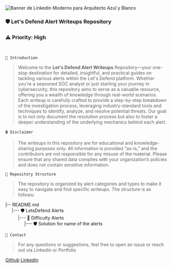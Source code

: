 
![Banner de Linkedin Moderno para Arquitecto Azul y Blanco](https://github.com/user-attachments/assets/fe9e6b30-ca0d-43fa-8f56-c90c096fd159)

<div>
  <div>
    <h3 align="left">🛡️ Let's Defend Alert Writeups Repository</h1>
    <h3 align="left" size="50">⚠️ Priority: High</h2>
  </div>
</div><br>

```📜 Introduction```
><p>Welcome to the <strong>Let's Defend Alert Writeups</strong> Repository—your one-stop destination for detailed, insightful, and practical guides on tackling various alerts within the Let's Defend platform. Whether you're a seasoned SOC analyst or just starting your journey in cybersecurity, this repository aims to serve as a valuable resource, offering you a wealth of knowledge through real-world scenarios. Each writeup is carefully crafted to provide a step-by-step breakdown of the investigation process, leveraging industry-standard tools and techniques to identify, analyze, and resolve potential threats. Our goal is to not only document the resolution process but also to foster a deeper understanding of the underlying mechanics behind each alert.</p>

```🔒 Disclaimer```
><p>The writeups in this repository are for educational and knowledge-sharing purposes only. All information is provided "as-is," and the contributors are not responsible for any misuse of the material. Please ensure that any shared data complies with your organization’s policies and does not contain sensitive information.</p>

```📂 Repository Structure```
><p>The repository is organized by alert categories and types to make it easy to navigate and find specific writeups. The structure is as follows:</p>
|-- README.md<br>
&nbsp;&nbsp;&nbsp;&nbsp;&nbsp;|--- 🛡️ LetsDefend Alerts<br>
&nbsp;&nbsp;&nbsp;&nbsp;&nbsp;&nbsp;&nbsp;&nbsp;&nbsp;&nbsp;|--- 📂 Difficulty Alerts<br>
&nbsp;&nbsp;&nbsp;&nbsp;&nbsp;&nbsp;&nbsp;&nbsp;&nbsp;&nbsp;&nbsp;&nbsp;&nbsp;&nbsp;&nbsp;|--- 🛡️ Solution for name of the alerts

```📧 Contact```
><p>For any questions or suggestions, feel free to open an issue or reach out via Linkedin or Portfolio</p>
<a href="https://github.com/Yoswell">Github</a>
<a href="https://www.linkedin.com/in/yoswel-badilla-cyberjr/">Linkedin</a>
